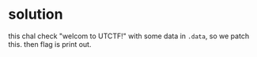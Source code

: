 # solution

this chal check "welcom to UTCTF!" with some data in `.data`, so we patch this.
then flag is print out.
